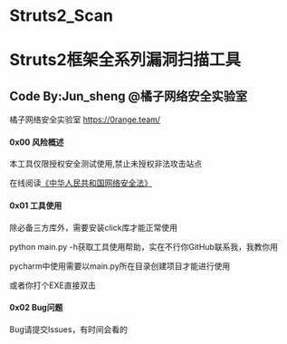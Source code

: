 # Struts2_Scan
# Struts2框架全系列漏洞扫描工具

## Code By:Jun_sheng @橘子网络安全实验室

橘子网络安全实验室 https://0range.team/

#### 0x00 风险概述

本工具仅限授权安全测试使用,禁止未授权非法攻击站点

在线阅读[《中华人民共和国网络安全法》](http://wglj.pds.gov.cn//upload/files/2020/4/1415254915.docx)

#### 0x01 工具使用

除必备三方库外，需要安装click库才能正常使用

python main.py -h获取工具使用帮助，实在不行你GitHub联系我，我教你用

pycharm中使用需要以main.py所在目录创建项目才能进行使用

或者你打个EXE直接双击

#### 0x02 Bug问题

Bug请提交Issues，有时间会看的
